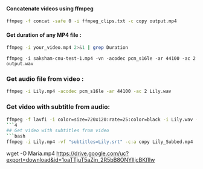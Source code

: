 #### Concatenate videos using ffmpeg 
```bash
ffmpeg -f concat -safe 0 -i ffmpeg_clips.txt -c copy output.mp4
```

#### Get duration of any MP4 file : 
```bash
ffmpeg -i your_video.mp4 2>&1 | grep Duration
```

```
ffmpeg -i saksham-cnu-test-1.mp4 -vn -acodec pcm_s16le -ar 44100 -ac 2 output.wav
```

### Get audio file from video :
```bash
ffmpeg -i Lily.mp4 -acodec pcm_s16le -ar 44100 -ac 2 Lily.wav
```

### Get video with subtitle from audio: 
```bash
ffmpeg -f lavfi -i color=size=720x120:rate=25:color=black -i Lily.wav -vf "subtitles=Lily.srt:force_style='Fontsize=70'" -shortest audio_subbed.mp4
```4
## Get video with subtitles from video
```bash
ffmpeg -i Lily.mp4 -vf "subtitles=Lily.srt" -c:a copy Lily_Subbed.mp4
```

wget -O Maria.mp4 https://drive.google.com/uc?export=download&id=1oaTTjuT5aZin_2R5bB8ONYlIjcBKfIIw

